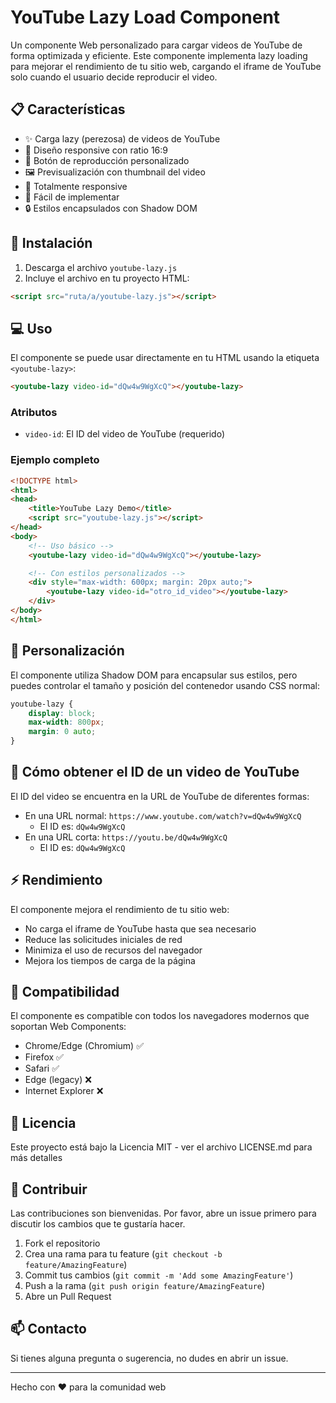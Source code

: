 # YouTube Lazy Load Component

Un componente Web personalizado para cargar videos de YouTube de forma optimizada y eficiente. Este componente implementa lazy loading para mejorar el rendimiento de tu sitio web, cargando el iframe de YouTube solo cuando el usuario decide reproducir el video.

## 📋 Características

- ✨ Carga lazy (perezosa) de videos de YouTube
- 🎨 Diseño responsive con ratio 16:9
- 🎯 Botón de reproducción personalizado
- 🖼️ Previsualización con thumbnail del video
- 📱 Totalmente responsive
- 🎉 Fácil de implementar
- 🔒 Estilos encapsulados con Shadow DOM

## 🚀 Instalación

1. Descarga el archivo `youtube-lazy.js`
2. Incluye el archivo en tu proyecto HTML:

```html
<script src="ruta/a/youtube-lazy.js"></script>
```

## 💻 Uso

El componente se puede usar directamente en tu HTML usando la etiqueta `<youtube-lazy>`:

```html
<youtube-lazy video-id="dQw4w9WgXcQ"></youtube-lazy>
```

### Atributos

- `video-id`: El ID del video de YouTube (requerido)

### Ejemplo completo

```html
<!DOCTYPE html>
<html>
<head>
    <title>YouTube Lazy Demo</title>
    <script src="youtube-lazy.js"></script>
</head>
<body>
    <!-- Uso básico -->
    <youtube-lazy video-id="dQw4w9WgXcQ"></youtube-lazy>

    <!-- Con estilos personalizados -->
    <div style="max-width: 600px; margin: 20px auto;">
        <youtube-lazy video-id="otro_id_video"></youtube-lazy>
    </div>
</body>
</html>
```

## 🎨 Personalización

El componente utiliza Shadow DOM para encapsular sus estilos, pero puedes controlar el tamaño y posición del contenedor usando CSS normal:

```css
youtube-lazy {
    display: block;
    max-width: 800px;
    margin: 0 auto;
}
```

## 🤔 Cómo obtener el ID de un video de YouTube

El ID del video se encuentra en la URL de YouTube de diferentes formas:

- En una URL normal: `https://www.youtube.com/watch?v=dQw4w9WgXcQ` 
  - El ID es: `dQw4w9WgXcQ`
- En una URL corta: `https://youtu.be/dQw4w9WgXcQ`
  - El ID es: `dQw4w9WgXcQ`

## ⚡ Rendimiento

El componente mejora el rendimiento de tu sitio web:

- No carga el iframe de YouTube hasta que sea necesario
- Reduce las solicitudes iniciales de red
- Minimiza el uso de recursos del navegador
- Mejora los tiempos de carga de la página

## 🔧 Compatibilidad

El componente es compatible con todos los navegadores modernos que soportan Web Components:

- Chrome/Edge (Chromium) ✅
- Firefox ✅
- Safari ✅
- Edge (legacy) ❌
- Internet Explorer ❌

## 📝 Licencia

Este proyecto está bajo la Licencia MIT - ver el archivo LICENSE.md para más detalles

## 🤝 Contribuir

Las contribuciones son bienvenidas. Por favor, abre un issue primero para discutir los cambios que te gustaría hacer.

1. Fork el repositorio
2. Crea una rama para tu feature (`git checkout -b feature/AmazingFeature`)
3. Commit tus cambios (`git commit -m 'Add some AmazingFeature'`)
4. Push a la rama (`git push origin feature/AmazingFeature`)
5. Abre un Pull Request

## 📫 Contacto

Si tienes alguna pregunta o sugerencia, no dudes en abrir un issue.

---

Hecho con ❤️ para la comunidad web
